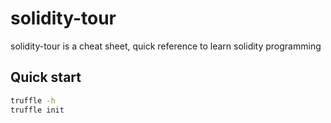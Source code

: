 # solidity-tour
solidity-tour is a cheat sheet, quick reference to learn solidity programming  

## Quick start
```bash
truffle -h
truffle init
```

